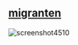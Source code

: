 
## [migranten](https://drive.google.com/file/d/1gA8zKPlkKxJrXOBcziaoCZQCwu3aLCnh/view?usp=sharing)

![screenshot4510](https://user-images.githubusercontent.com/111258721/184566667-56ed2d2d-75d5-4966-be8e-a90da4c7146d.jpg)
